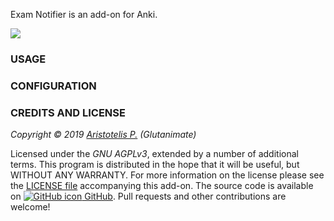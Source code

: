 <!-- BANNER -->

Exam Notifier is an add-on for Anki.

![](https://raw.githubusercontent.com/glutanimate/exam-notifier/master/screenshots/screenshot.png)

### USAGE

### CONFIGURATION

<!-- CHANGELOG -->

<!-- SUPPORT -->

### CREDITS AND LICENSE

*Copyright © 2019 [Aristotelis P.](https://glutanimate.com/)  (Glutanimate)*

Licensed under the _GNU AGPLv3_, extended by a number of additional terms. This program is distributed in the hope that it will be useful, but WITHOUT ANY WARRANTY. For more information on the license please see the [LICENSE file](https://github.com/glutanimate/exam-notifier/blob/master/LICENSE) accompanying this add-on. The source code is available on [![GitHub icon](https://glutanimate.com/logos/github.svg) GitHub](https://github.com/glutanimate/exam-notifier). Pull requests and other contributions are welcome!

<!-- RESOURCES -->

<!-- FUNDING -->
